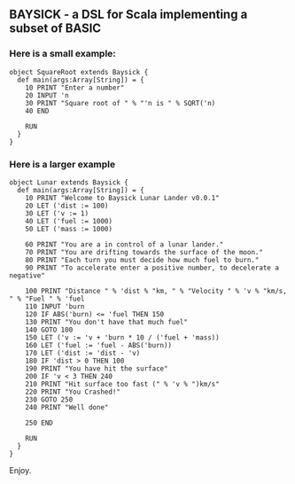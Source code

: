 ## BAYSICK - a DSL for Scala implementing a subset of BASIC

### Here is a small example:

    object SquareRoot extends Baysick {
      def main(args:Array[String]) = {
        10 PRINT "Enter a number"
        20 INPUT 'n
        30 PRINT "Square root of " % "'n is " % SQRT('n)
        40 END
    
        RUN
      }
    }

### Here is a larger example

    object Lunar extends Baysick {
      def main(args:Array[String]) = {
        10 PRINT "Welcome to Baysick Lunar Lander v0.0.1"
        20 LET ('dist := 100)
        30 LET ('v := 1)
        40 LET ('fuel := 1000)
        50 LET ('mass := 1000)
    
        60 PRINT "You are a in control of a lunar lander."
        70 PRINT "You are drifting towards the surface of the moon."
        80 PRINT "Each turn you must decide how much fuel to burn."
        90 PRINT "To accelerate enter a positive number, to decelerate a negative"
    
        100 PRINT "Distance " % 'dist % "km, " % "Velocity " % 'v % "km/s, " % "Fuel " % 'fuel
        110 INPUT 'burn
        120 IF ABS('burn) <= 'fuel THEN 150
        130 PRINT "You don't have that much fuel"
        140 GOTO 100
        150 LET ('v := 'v + 'burn * 10 / ('fuel + 'mass))
        160 LET ('fuel := 'fuel - ABS('burn))
        170 LET ('dist := 'dist - 'v)
        180 IF 'dist > 0 THEN 100
        190 PRINT "You have hit the surface"
        200 IF 'v < 3 THEN 240
        210 PRINT "Hit surface too fast (" % 'v % ")km/s"
        220 PRINT "You Crashed!"
        230 GOTO 250
        240 PRINT "Well done"
    
        250 END
    
        RUN
      }
    }

Enjoy.
